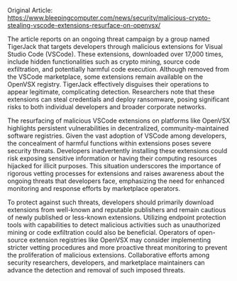 Original Article: https://www.bleepingcomputer.com/news/security/malicious-crypto-stealing-vscode-extensions-resurface-on-openvsx/

The article reports on an ongoing threat campaign by a group named TigerJack that targets developers through malicious extensions for Visual Studio Code (VSCode). These extensions, downloaded over 17,000 times, include hidden functionalities such as crypto mining, source code exfiltration, and potentially harmful code execution. Although removed from the VSCode marketplace, some extensions remain available on the OpenVSX registry. TigerJack effectively disguises their operations to appear legitimate, complicating detection. Researchers note that these extensions can steal credentials and deploy ransomware, posing significant risks to both individual developers and broader corporate networks.

The resurfacing of malicious VSCode extensions on platforms like OpenVSX highlights persistent vulnerabilities in decentralized, community-maintained software registries. Given the vast adoption of VSCode among developers, the concealment of harmful functions within extensions poses severe security threats. Developers inadvertently installing these extensions could risk exposing sensitive information or having their computing resources hijacked for illicit purposes. This situation underscores the importance of rigorous vetting processes for extensions and raises awareness about the ongoing threats that developers face, emphasizing the need for enhanced monitoring and response efforts by marketplace operators.

To protect against such threats, developers should primarily download extensions from well-known and reputable publishers and remain cautious of newly published or less-known extensions. Utilizing endpoint protection tools with capabilities to detect malicious activities such as unauthorized mining or code exfiltration could also be beneficial. Operators of open-source extension registries like OpenVSX may consider implementing stricter vetting procedures and more proactive threat monitoring to prevent the proliferation of malicious extensions. Collaborative efforts among security researchers, developers, and marketplace maintainers can advance the detection and removal of such imposed threats.